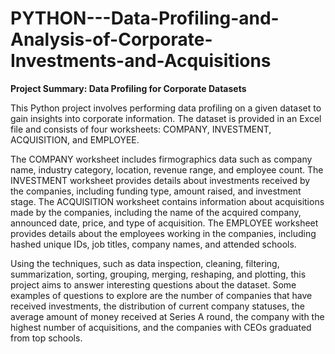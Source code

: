 # PYTHON---Data-Profiling-and-Analysis-of-Corporate-Investments-and-Acquisitions
**Project Summary: Data Profiling for Corporate Datasets**

This Python project involves performing data profiling on a given dataset to gain insights into corporate information. The dataset is provided in an Excel file and consists of four worksheets: COMPANY, INVESTMENT, ACQUISITION, and EMPLOYEE.

The COMPANY worksheet includes firmographics data such as company name, industry category, location, revenue range, and employee count. The INVESTMENT worksheet provides details about investments received by the companies, including funding type, amount raised, and investment stage. The ACQUISITION worksheet contains information about acquisitions made by the companies, including the name of the acquired company, announced date, price, and type of acquisition. The EMPLOYEE worksheet provides details about the employees working in the companies, including hashed unique IDs, job titles, company names, and attended schools.

Using the techniques, such as data inspection, cleaning, filtering, summarization, sorting, grouping, merging, reshaping, and plotting, this project aims to answer interesting questions about the dataset. Some examples of questions to explore are the number of companies that have received investments, the distribution of current company statuses, the average amount of money received at Series A round, the company with the highest number of acquisitions, and the companies with CEOs graduated from top schools.

